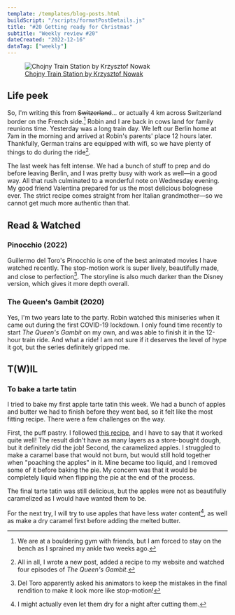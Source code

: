 ```yaml
---
template: /templates/blog-posts.html
buildScript: "/scripts/formatPostDetails.js"
title: "#20 Getting ready for Christmas"
subtitle: "Weekly review #20"
dateCreated: "2022-12-16"
dataTag: ["weekly"]
---
```


<figure>
 <img src="https://cdn.dribbble.com/users/202174/screenshots/15423020/media/0625f7ae5c600d30d9b0de5cd346d1a4.png" alt="Chojny Train Station by Krzysztof Nowak" />
 <figcaption><a href="https://dribbble.com/shots/15423020-Chojny-Train-Station">Chojny Train Station by Krzysztof Nowak</a>
 </figcaption>
</figure>

## Life peek

So, I'm writing this from <s>Switzerland</s>… or actually 4&nbsp;km across Switzerland border on the French side.[^1] Robin and I are back in cows land for family reunions time. Yesterday was a long train day. We left our Berlin home at 7am in the morning and arrived at Robin's parents' place 12 hours later. Thankfully, German trains are equipped with wifi, so we have plenty of things to do during the ride[^2].

The last week has felt intense. We had a bunch of stuff to prep and do before leaving Berlin, and I was pretty busy with work as well—in a good way. All that rush culminated to a wonderful note on Wednesday evening. My good friend Valentina prepared for us the most delicious bolognese ever. The strict recipe comes straight from her Italian grandmother—so we cannot get much more authentic than that.

[^1]: We are at a bouldering gym with friends, but I am forced to stay on the bench as I sprained my ankle two weeks ago.
[^2]: All in all, I wrote a new post, added a recipe to my website and watched four episodes of <cite>The Queen's Gambit</cite>.

## Read & Watched

### Pinocchio (2022)

Guillermo del Toro's Pinocchio is one of the best animated movies I have watched recently. The stop-motion work is super lively, beautifully made, and close to perfection[^3]. The storyline is also much darker than the Disney version, which gives it more depth overall.

### The Queen's Gambit (2020)

Yes, I'm two years late to the party. Robin watched this miniseries when it came out during the first COVID-19 lockdown. I only found time recently to start <cite>The Queen's Gambit</cite> on my own, and was able to finish it in the 12-hour train ride. And what a ride! I am not sure if it deserves the level of hype it got, but the series definitely gripped me.

[^3]: Del Toro apparently asked his animators to keep the mistakes in the final rendition to make it look more like stop-motion!

## T(W)IL

### To bake a tarte tatin

I tried to bake my first apple tarte tatin this week. We had a bunch of apples and butter we had to finish before they went bad, so it felt like the most fitting recipe. There were a few challenges on the way.

First, the puff pastry. I followed [this recipe](/recipes/puff-pastry), and I have to say that it worked quite well! The result didn't have as many layers as a store-bought dough, but it definitely did the job! Second, the caramelized apples. I struggled to make a caramel base that would not burn, but would still hold together when "poaching the apples" in it. Mine became too liquid, and I removed some of it before baking the pie. My concern was that it would be completely liquid when flipping the pie at the end of the process.

The final tarte tatin was still delicious, but the apples were not as beautifully caramelized as I would have wanted them to be.

For the next try, I will try to use apples that have less water content[^4], as well as make a dry caramel first before adding the melted butter.

[^4]: I might actually even let them dry for a night after cutting them.

